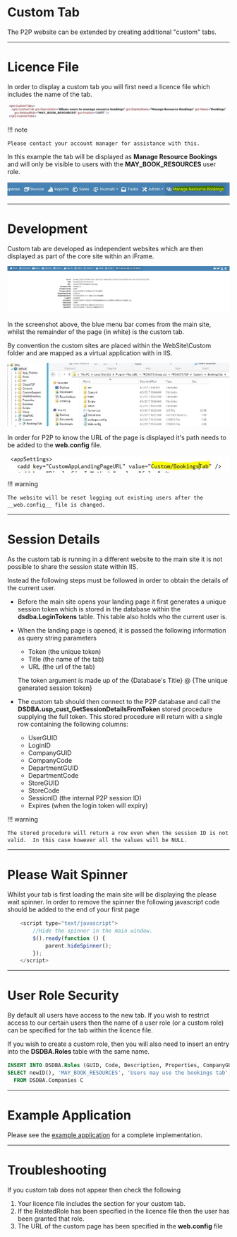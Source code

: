 # Custom Tab

The P2P website can be extended by creating additional "custom" tabs.  

---

# Licence File

In order to display a custom tab you will first need a licence file which includes the name of the tab.  

![alt text](../img/p2p/customtab/licencefile.bmp "Licence File")

!!! note
    
    Please contact your account manager for assistance with this.

In this example the tab will be displayed as  __Manage Resource Bookings__ and will only be visible to users with the __MAY_BOOK_RESOURCES__ user role.

![alt text](../img/p2p/customtab/newtab.JPG "New Tab")

---

# Development
Custom tab are developed as independent websites which are then displayed as part of the core site within an iFrame.

![alt text](../img/p2p/customtab/iframe.JPG "iFrame")

In the screenshot above,  the blue menu bar comes from the main site,  whilst the remainder of the page (in white) is the custom tab.


By convention the custom sites are placed within the WebSite\Custom folder and are mapped as a virtual application with in IIS.   

![alt text](../img/p2p/customtab/iis.JPG "iis")


In order for P2P to know the URL of the page is displayed it's path needs to be added to the __web.config__ file.

![alt text](../img/p2p/customtab/config.JPG "config") 


!!! warning

    The website will be reset logging out existing users after the __web.config__ file is changed.

---

# Session Details
As the custom tab is running in a different website to the main site it is not possible to share the session state within IIS.

Instead the following steps must be followed in order to obtain the details of the current user.

+ Before the main site opens your landing page it first generates a unique session token which is stored in the database within the __dsdba.LoginTokens__ table.  This table also holds who the current user is. 

+ When the landing page is opened,  it is passed the following information as query string parameters
    - Token  (the unique token)
    - Title  (the name of the tab)
    - URL    (the url of the tab)

    The token argument is made up of the {Database's Title} @ {The unique generated session token}

+ The custom tab should then connect to the P2P database and call the __DSDBA.usp_cust_GetSessionDetailsFromToken__ stored procedure supplying the full token.  This stored procedure will return with a single row containing the following columns:

    - UserGUID
    - LoginID
    - CompanyGUID
    - CompanyCode
    - DepartmentGUID
    - DepartmentCode
    - StoreGUID
    - StoreCode
    - SessionID  (the internal P2P session ID)
    - Expires  (when the login token will expiry)

!!! warning

    The stored procedure will return a row even when the session ID is not valid.  In this case however all the values will be NULL.

---
# Please Wait Spinner
Whilst your tab is first loading the main site will be displaying the please wait spinner.  In order to remove the spinner the following javascript code should be added to the end of your first page

```javascript
    <script type="text/javascript">
        //Hide the spinner in the main window.
        $().ready(function () {
            parent.hideSpinner();
        });
    </script>
```    

---

# User Role Security
By default all users have access to the new tab.  If you wish to restrict access to our certain users then the name of a user role (or a custom role) can be specified for the tab within the licence file.

If you wish to create a custom role,  then you will also need to insert an entry into the __DSDBA.Roles__ table with the same name.

```sql
INSERT INTO DSDBA.Roles (GUID, Code, Description, Properties, CompanyGUID)
SELECT newID(), 'MAY_BOOK_RESOURCES', 'Users may use the bookings tab', '', C.GUID
  FROM DSDBA.Companies C
```  

---

# Example Application
Please see the [example application](https://github.com/proactis-documentation/ExampleApplications/tree/master/P2P/Custom%20Tab) for a complete implementation.

---

# Troubleshooting

If you custom tab does not appear then check the following

1.   Your licence file includes the section for your custom tab.
2.   If the RelatedRole has been specified in the licence file then the user has been granted that role.
3.   The URL of the custom page has been specified in the __web.config__ file


